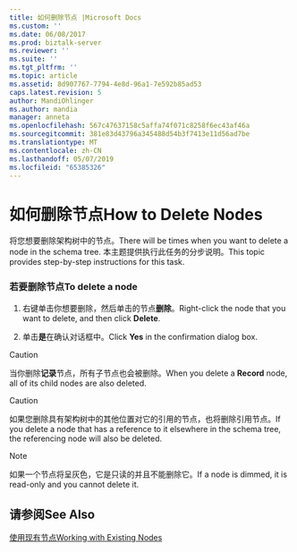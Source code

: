 ```yaml
---
title: 如何删除节点 |Microsoft Docs
ms.custom: ''
ms.date: 06/08/2017
ms.prod: biztalk-server
ms.reviewer: ''
ms.suite: ''
ms.tgt_pltfrm: ''
ms.topic: article
ms.assetid: 8d907767-7794-4e8d-96a1-7e592b85ad53
caps.latest.revision: 5
author: MandiOhlinger
ms.author: mandia
manager: anneta
ms.openlocfilehash: 567c47637158c5affa74f071c8258f6ec43af46a
ms.sourcegitcommit: 381e83d43796a345488d54b3f7413e11d56ad7be
ms.translationtype: MT
ms.contentlocale: zh-CN
ms.lasthandoff: 05/07/2019
ms.locfileid: "65385326"
---
```

# <a name="how-to-delete-nodes"></a><span data-ttu-id="afded-102">如何删除节点</span><span class="sxs-lookup"><span data-stu-id="afded-102">How to Delete Nodes</span></span>
<span data-ttu-id="afded-103">将您想要删除架构树中的节点。</span><span class="sxs-lookup"><span data-stu-id="afded-103">There will be times when you want to delete a node in the schema tree.</span></span> <span data-ttu-id="afded-104">本主题提供执行此任务的分步说明。</span><span class="sxs-lookup"><span data-stu-id="afded-104">This topic provides step-by-step instructions for this task.</span></span>  
  
### <a name="to-delete-a-node"></a><span data-ttu-id="afded-105">若要删除节点</span><span class="sxs-lookup"><span data-stu-id="afded-105">To delete a node</span></span>  
  
1.  <span data-ttu-id="afded-106">右键单击你想要删除，然后单击的节点**删除**。</span><span class="sxs-lookup"><span data-stu-id="afded-106">Right-click the node that you want to delete, and then click **Delete**.</span></span>  
  
2.  <span data-ttu-id="afded-107">单击**是**在确认对话框中。</span><span class="sxs-lookup"><span data-stu-id="afded-107">Click **Yes** in the confirmation dialog box.</span></span>  
  
> [!CAUTION]
>  <span data-ttu-id="afded-108">当你删除**记录**节点，所有子节点也会被删除。</span><span class="sxs-lookup"><span data-stu-id="afded-108">When you delete a **Record** node, all of its child nodes are also deleted.</span></span>  
  
> [!CAUTION]
>  <span data-ttu-id="afded-109">如果您删除具有架构树中的其他位置对它的引用的节点，也将删除引用节点。</span><span class="sxs-lookup"><span data-stu-id="afded-109">If you delete a node that has a reference to it elsewhere in the schema tree, the referencing node will also be deleted.</span></span>  
  
> [!NOTE]
>  <span data-ttu-id="afded-110">如果一个节点将呈灰色，它是只读的并且不能删除它。</span><span class="sxs-lookup"><span data-stu-id="afded-110">If a node is dimmed, it is read-only and you cannot delete it.</span></span>  
  
## <a name="see-also"></a><span data-ttu-id="afded-111">请参阅</span><span class="sxs-lookup"><span data-stu-id="afded-111">See Also</span></span>  
 [<span data-ttu-id="afded-112">使用现有节点</span><span class="sxs-lookup"><span data-stu-id="afded-112">Working with Existing Nodes</span></span>](../core/working-with-existing-nodes.md)